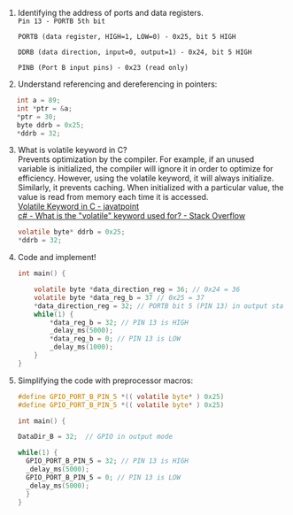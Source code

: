 1) Identifying the address of ports and data registers.   
	`Pin 13 - PORTB 5th bit       `

	`PORTB (data register, HIGH=1, LOW=0) - 0x25, bit 5 HIGH     `           
	
    `DDRB (data direction, input=0, output=1) - 0x24, bit 5 HIGH`                          
	
    `PINB (Port B input pins) - 0x23 (read only)             `        
2) Understand referencing and dereferencing in pointers:      

```c                  
   int a = 89;                                                         
   int *ptr = &a; 
   *ptr = 30;
   byte ddrb = 0x25;
   *ddrb = 32;
```  

3) What is volatile keyword in C?                                  
   Prevents optimization by the compiler. For example, if an unused variable is initialized, the compiler will ignore it in order to optimize for efficiency. However, using the volatile keyword, it will always initialize.                          
   Similarly, it prevents caching. When initialized with a particular value, the value is read from memory each time it is accessed.   
   [Volatile Keyword in C - javatpoint](https://www.javatpoint.com/volatile-keyword-in-c)    
   [c# - What is the "volatile" keyword used for? - Stack Overflow](https://stackoverflow.com/questions/3430757/what-is-the-volatile-keyword-used-for)     
   
   ```c
   volatile byte* ddrb = 0x25;
   *ddrb = 32;
    ```


4) Code and implement!

    ```c
    int main() {

        volatile byte *data_direction_reg = 36; // 0x24 = 36
        volatile byte *data_reg_b = 37 // 0x25 = 37
        *data_direction_reg = 32; // PORTB bit 5 (PIN 13) in output state
        while(1) {           
            *data_reg_b = 32; // PIN 13 is HIGH   
            _delay_ms(5000);    
            *data_reg_b = 0; // PIN 13 is LOW    
            _delay_ms(1000);    
        }   
    }   
    ```
5) Simplifying the code with preprocessor macros:       

    ```c
    #define GPIO_PORT_B_PIN_5 *(( volatile byte* ) 0x25)
    #define GPIO_PORT_B_PIN_5 *(( volatile byte* ) 0x25)
    
    int main() {
    
    DataDir_B = 32;  // GPIO in output mode
    
    while(1) {
      GPIO_PORT_B_PIN_5 = 32; // PIN 13 is HIGH
      _delay_ms(5000);
      GPIO_PORT_B_PIN_5 = 0; // PIN 13 is LOW
      _delay_ms(5000);
      }
    }
    ```
